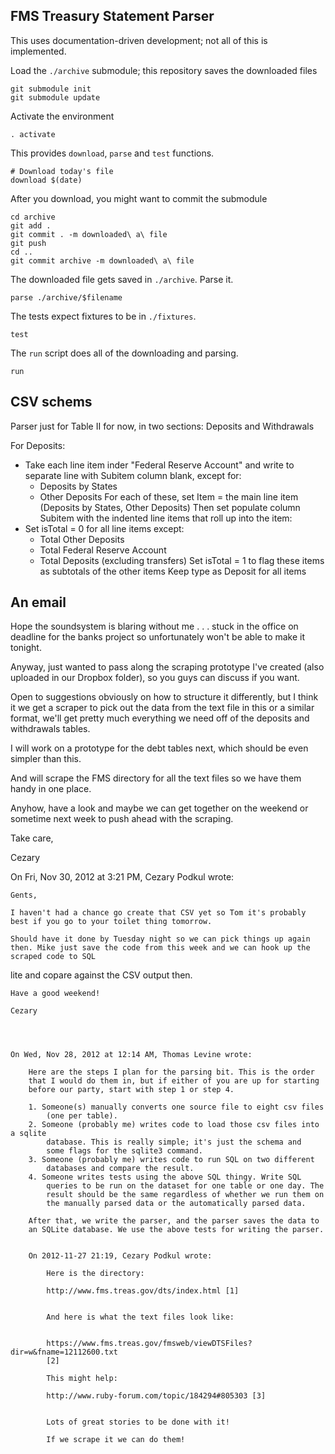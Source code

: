 FMS Treasury Statement Parser
-----
This uses documentation-driven development; not all of this is implemented.

Load the `./archive` submodule; this repository saves the downloaded files

    git submodule init
    git submodule update

Activate the environment

    . activate

This provides `download`, `parse` and `test` functions.

    # Download today's file
    download $(date)

After you download, you might want to commit the submodule

    cd archive
    git add .
    git commit . -m downloaded\ a\ file
    git push
    cd ..
    git commit archive -m downloaded\ a\ file

The downloaded file gets saved in `./archive`. Parse it.

    parse ./archive/$filename

The tests expect fixtures to be in `./fixtures`.

    test

The `run` script does all of the downloading and parsing.

    run


CSV schems
--------

Parser just for Table II for now, in two sections: Deposits and Withdrawals

For Deposits:

- Take each line item inder "Federal Reserve Account" and write to separate line with Subitem column blank, except for: 
    - Deposits by States
    - Other Deposits
    For each of these, set Item = the main line item (Deposits by States, Other Deposits)
    Then set populate column Subitem with the indented line items that roll up into the item:
- Set isTotal = 0 for all line items except:
    - Total Other Deposits
    - Total Federal Reserve Account
    - Total Deposits (excluding transfers)
    Set isTotal = 1 to flag these items as subtotals of the other items
    Keep type as Deposit for all items 






An email
----
Hope the soundsystem is blaring without me . . . stuck in the office on deadline for the banks project so unfortunately won't be able to make it tonight. 

Anyway, just wanted to pass along the scraping prototype I've created (also uploaded in our Dropbox folder), so you guys can discuss if you want. 

Open to suggestions obviously on how to structure it differently, but I think it we get a scraper to pick out the data from the text file in this or a similar 
format, we'll get pretty much everything we need off of the deposits and withdrawals tables.

I will work on a prototype for the debt tables next, which should be even simpler than this.

And will scrape the FMS directory for all the text files so we have them handy in one place. 

Anyhow, have a look and maybe we can get together on the weekend or sometime next week to push ahead with the scraping.

Take care,

Cezary


On Fri, Nov 30, 2012 at 3:21 PM, Cezary Podkul wrote:

    Gents,

    I haven't had a chance go create that CSV yet so Tom it's probably best if you go to your toilet thing tomorrow.

    Should have it done by Tuesday night so we can pick things up again then. Mike just save the code from this week and we can hook up the scraped code to SQL 
lite and copare against the CSV output then.

    Have a good weekend!

    Cezary




    On Wed, Nov 28, 2012 at 12:14 AM, Thomas Levine wrote:

        Here are the steps I plan for the parsing bit. This is the order
        that I would do them in, but if either of you are up for starting
        before our party, start with step 1 or step 4.

        1. Someone(s) manually converts one source file to eight csv files
            (one per table).
        2. Someone (probably me) writes code to load those csv files into a sqlite
            database. This is really simple; it's just the schema and
            some flags for the sqlite3 command.
        3. Someone (probably me) writes code to run SQL on two different
            databases and compare the result.
        4. Someone writes tests using the above SQL thingy. Write SQL
            queries to be run on the dataset for one table or one day. The
            result should be the same regardless of whether we run them on
            the manually parsed data or the automatically parsed data.

        After that, we write the parser, and the parser saves the data to
        an SQLite database. We use the above tests for writing the parser.


        On 2012-11-27 21:19, Cezary Podkul wrote:

            Here is the directory:

            http://www.fms.treas.gov/dts/index.html [1]


            And here is what the text files look like:


            https://www.fms.treas.gov/fmsweb/viewDTSFiles?dir=w&fname=12112600.txt
            [2]

            This might help:

            http://www.ruby-forum.com/topic/184294#805303 [3]


            Lots of great stories to be done with it!

            If we scrape it we can do them!


